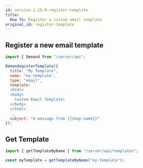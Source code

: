 ```yaml
---
id: version-1.15.0-register-template
title:
  How To: Register a custom email template
original_id: register-template
---
```


## Register a new email template

```js
import { Demand from "/server/api";

DemandegisterTemplate({
  title: "My Template",
  name: "my-template",
  type: "email",
  template: `
  <html>
  <body>
    Custom Email Template!
  </body>
  </html>
  `,
  subject: "A message from {{shop.name}}"
});
```

## Get Template

```js
import { getTemplateByName } from "/server/api/templates";

const myTemplate = getTemplateByName("my-template");
```
